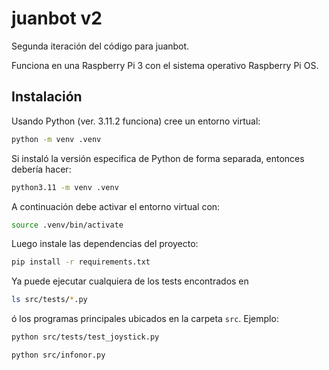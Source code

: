 # juanbot v2
Segunda iteración del código para juanbot.

Funciona en una Raspberry Pi 3 con el sistema operativo Raspberry Pi OS.
## Instalación
Usando Python (ver. 3.11.2 funciona) cree un entorno virtual:
```sh
python -m venv .venv
```
Si instaló la versión especifica de Python de forma separada, entonces debería hacer:
```sh
python3.11 -m venv .venv
```
A continuación debe activar el entorno virtual con:
```sh
source .venv/bin/activate
```
Luego instale las dependencias del proyecto:
```sh
pip install -r requirements.txt
```
Ya puede ejecutar cualquiera de los tests encontrados en
```sh
ls src/tests/*.py
```
ó los programas principales ubicados en la carpeta `src`. Ejemplo:
```sh
python src/tests/test_joystick.py
```
```sh
python src/infonor.py
```